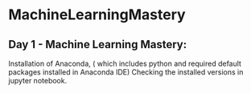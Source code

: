# MachineLearningMastery

## Day 1 - Machine Learning Mastery:

Installation of Anaconda, ( which includes python and required default packages installed in Anaconda IDE)
Checking the installed versions in jupyter notebook.

